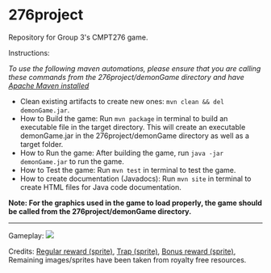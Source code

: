 # 276project

Repository for Group 3's CMPT276 game.

Instructions:

_To use the following maven automations, please ensure that you are calling these commands from the 276project/demonGame directory and have [Apache Maven installed](https://maven.apache.org/install.html)_

-   Clean existing artifacts to create new ones: `mvn clean && del demonGame.jar`.
-   How to Build the game: Run `mvn package` in terminal to build an executable file in the target directory. This will create an executable demonGame.jar in the 276project/demonGame directory as well as a target folder.
-   How to Run the game: After building the game, run `java -jar demonGame.jar` to run the game.
-   How to Test the game: Run `mvn test` in terminal to test the game.
-   How to create documentation (Javadocs): Run `mvn site` in terminal to create HTML files for Java code documentation.

**Note: For the graphics used in the game to load properly, the game should be called from the 276project/demonGame directory.**

---

Gameplay:
![](/Documents/gif/game_demo.gif)

Credits: [Regular reward (sprite)](https://graph.baidu.com/pcpage/similar?originSign=126f485bc504a85850d5401679107792&srcp=crs_pc_similar&tn=pc&idctag=gz&sids=1077595_1080051_1080824_1085874_1085752&gsid=&session_id=17316955970479476862&entrance=general&tpl_from=pc&pageFrom=graph_upload_pcshitu&inspire=general&image=http%3A%2F%2Fmms0.baidu.com%2Fit%2Fu%3D2317220067,749554139%26fm%3D253%26app%3D138%26f%3DPNG%3Fw%3D500%26h%3D500&carousel=503&index=3&page=3&shituToken=c17dbd), [Trap (sprite)](https://graph.baidu.com/pcpage/similar?originSign=126571a9c48e4a5768c7d01679108091&srcp=crs_pc_similar&tn=pc&idctag=gz&sids=1077595_1080051_1080824_1085874_1085752&gsid=&session_id=8006947901671105024&entrance=general&tpl_from=pc&pageFrom=graph_upload_pcshitu&inspire=general&image=http%3A%2F%2Fmms2.baidu.com%2Fit%2Fu%3D2073939964,3501728953%26fm%3D253%26app%3D138%26f%3DJPEG%3Fw%3D300%26h%3D300&carousel=503&index=3&page=8&shituToken=a12e3e), [Bonus reward (sprite)](https://www.bing.com/images/search?view=detailV2&insightstoken=bcid_T.dMyCkT-14FLe7.tqWoL2dmx8zY......4*ccid_90zIKRP7&form=SBIMSN&iss=VSI&sbisrc=ImgDropper&idpbck=1&sbifsz=150+x+150+%c2%b7+3.96+kB+%c2%b7+png&sbifnm=reward2.png&thw=150&thh=150&ptime=19&dlen=5412&expw=150&exph=150&selectedindex=30&id=6ECBCF271F1212054C12DDC548031593198E3977&ccid=90zIKRP7&vt=2&sim=1&pivotparams=insightsToken%3Dbcid_T.dMyCkT-14FqxcxoNWLuD9SqbotqVTdP34), Remaining images/sprites have been taken from royalty free resources.
